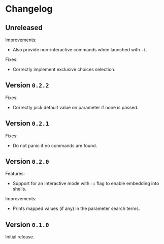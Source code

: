 # Changelog

## Unreleased

Improvements:
- Also provide non-interactive commands when launched with `-i`.

Fixes:
- Correctly implement exclusive choices selection.

## Version `0.2.2`

Fixes:
- Correctly pick default value on parameter if none is passed.

## Version `0.2.1`

Fixes:
- Do not panic if no commands are found.

## Version `0.2.0`

Features:
- Support for an interactive mode with `-i` flag to enable embedding into shells.

Improvements:
- Prints mapped values (if any) in the parameter search terms.

## Version `0.1.0`

Initial release.
